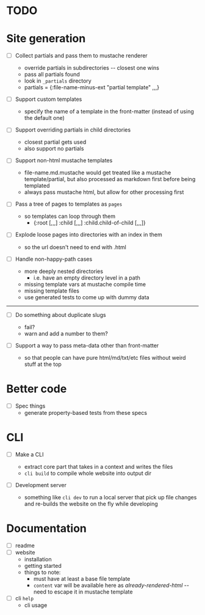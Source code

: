 # TODO

# Site generation

- [ ] Collect partials and pass them to mustache renderer
  - override partials in subdirectories -- closest one wins
  - pass all partials found
  - look in `_partials` directory
  - partials = {:file-name-minus-ext "partial template" ,,,}

- [ ] Support custom templates
  - specify the name of a template in the front-matter (instead of using the
    default one)

- [ ] Support overriding partials in child directories
  - closest partial gets used
  - also support no partials

- [ ] Support non-html mustache templates
  - file-name.md.mustache would get treated like a mustache template/partial,
    but also processed as markdown first before being templated
  - always pass mustache html, but allow for other processing first

- [ ] Pass a tree of pages to templates as `pages`
  - so templates can loop through them
    - {:root [,,,]
      :child [,,,]
      :child.child-of-child [,,,]}


- [ ] Explode loose pages into directories with an index in them
  - so the url doesn't need to end with .html

- [ ] Handle non-happy-path cases
  - more deeply nested directories
    - i.e. have an empty directory level in a path
  - missing template vars at mustache compile time
  - missing template files
  - use generated tests to come up with dummy data

-----

- [ ] Do something about duplicate slugs
  - fail?
  - warn and add a number to them?

- [ ] Support a way to pass meta-data other than front-matter
  - so that people can have pure html/md/txt/etc files without weird stuff at
    the top

# Better code

- [ ] Spec things
  - generate property-based tests from these specs


# CLI

- [ ] Make a CLI
  - extract core part that takes in a context and writes the files
  - `cli build` to compile whole website into output dir

- [ ] Development server
  - something like `cli dev` to run a local server that pick up file changes and
    re-builds the website on the fly while developing


# Documentation

- [ ] readme
- [ ] website
  - installation
  - getting started
  - things to note:
    - must have at least a base file template
    - `content` var will be available here as _already-rendered-html_ -- need to
      escape it in mustache template
- [ ] cli `help`
  - cli usage
